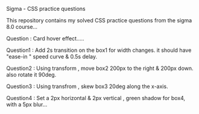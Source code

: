 Sigma - CSS practice questions

This repository contains my solved CSS practice questions from the sigma 8.0 course...

Question : Card hover effect.....


Question1 : Add 2s transition on the box1 for width changes. it should have "ease-in " speed curve & 0.5s delay.

Question2 : Using transform , move box2 200px to the right & 200px down. also rotate it 90deg.

Question3 : Using transfrom , skew box3 20deg along the x-axis.

Question4 : Set a 2px horizontal & 2px vertical , green shadow for box4, with a 5px blur...